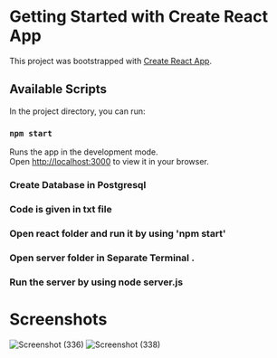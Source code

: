 # Getting Started with Create React App

This project was bootstrapped with [Create React App](https://github.com/facebook/create-react-app).

## Available Scripts

In the project directory, you can run:

### `npm start`

Runs the app in the development mode.\
Open [http://localhost:3000](http://localhost:3000) to view it in your browser.

### Create Database in Postgresql
### Code is given in txt file
### Open react folder and run it by using 'npm start'
### Open server folder in Separate Terminal .
### Run the server by using node server.js

# Screenshots
![Screenshot (336)](https://github.com/Tejas6304/myproject/assets/157821965/f7050905-4c3b-4750-9108-f5b2a32aa77d)
![Screenshot (338)](https://github.com/Tejas6304/myproject/assets/157821965/a0bf6810-84a8-4472-9455-4829075941c2)

